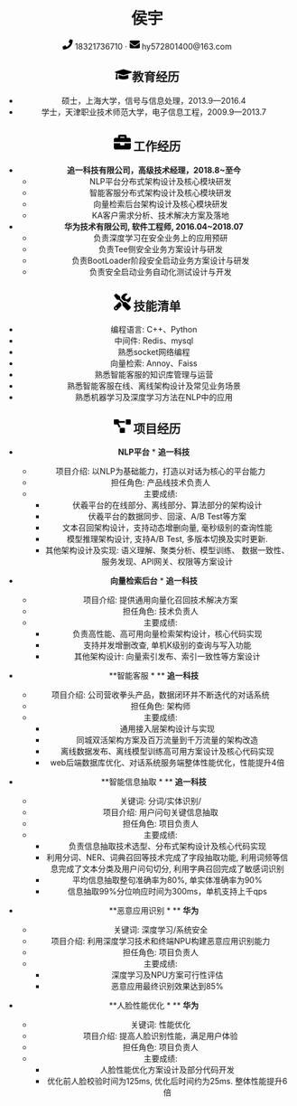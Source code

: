  <center>
     <h1>侯宇</h1>
     <div>
         <span>
             <img src="assets/phone-solid.svg" width="18px">
             18321736710
         </span>
         ·
         <span>
             <img src="assets/envelope-solid.svg" width="18px">
             hy572801400@163.com
         </span>

## <img src="assets/graduation-cap-solid.svg" width="30px">教育经历


- 硕士，上海大学，信号与信息处理，2013.9—2016.4
- 学士，天津职业技术师范大学，电子信息工程，2009.9—2013.7

## <img src="assets/briefcase-solid.svg" width="30px"> 工作经历

- **追一科技有限公司，高级技术经理，2018.8~至今**
   * NLP平台分布式架构设计及核心模块研发
   * 智能客服分布式架构设计及核心模块研发
   * 向量检索后台架构设计及核心模块研发
   * KA客户需求分析、技术解决方案及落地
- **华为技术有限公司,   软件工程师,  2016.04~2018.07**
   - 负责深度学习在安全业务上的应用预研
   - 负责Tee侧安全业务方案设计与研发
   - 负责BootLoader阶段安全启动业务方案设计与研发
   - 负责安全启动业务自动化测试设计与开发

## <img src="assets/tools-solid.svg" width="30px"> 技能清单

- 编程语言: C++、Python
- 中间件: Redis、mysql
- 熟悉socket网络编程
- 向量检索: Annoy、Faiss
- 熟悉智能客服的知识库管理与运营
- 熟悉智能客服在线、离线架构设计及常见业务场景
- 熟悉机器学习及深度学习方法在NLP中的应用

## <img src="assets/project-diagram-solid.svg" width="30px"> 项目经历

- **NLP平台**  * **追一科技** 
  - 项目介绍: 以NLP为基础能力，打造以对话为核心的平台能力
  - 担任角色: 产品线技术负责人
  - 主要成绩:
    - 伏羲平台的在线部分、离线部分、算法部分的架构设计
    - 伏羲平台的数据同步、回滚、A/B Test等方案
    - 文本召回架构设计，支持动态增删向量, 毫秒级别的查询性能
    - 模型推理架构设计, 支持A/B Test,  多版本切换及实时更新.
    - 其他架构设计及实现: 语义理解、聚类分析、模型训练、 数据一致性、服务发现、API网关、权限等方案设计

- **向量检索后台** * **追一科技** 
  - 项目介绍:  提供通用向量化召回技术解决方案
  - 担任角色:  技术负责人
  - 主要成绩:
    - 负责高性能、高可用向量检索架构设计，核心代码实现
    - 支持并发增删改查,  单机K级别的查询与写入功能
    - 其他架构设计: 向量索引发布、索引一致性等方案设计
- **智能客服 * ** **追一科技**     	                        
  - 项目介绍:  公司营收拳头产品，数据闭环并不断迭代的对话系统
  - 担任角色:  架构师
  - 主要成绩:
    - 通用接入层架构设计与实现
    - 同城双活架构方案及百万流量到千万流量的架构改造
    - 离线数据发布、离线模型训练高可用方案设计及核心代码实现
    - web后端数据库优化、对话系统服务端整体性能优化，性能提升4倍
- **智能信息抽取 * ** **追一科技**     	                               
  - 关键词:  分词/实体识别/
  - 项目介绍:  用户问句关键信息抽取
  - 担任角色:  项目负责人
  - 主要成绩:
    - 负责信息抽取技术选型、分布式架构设计及核心代码实现
    - 利用分词、NER、词典召回等技术完成了字段抽取功能,  利用词频等信息完成了文本分类及用户问句切分, 利用字典召回完成了敏感词识别
    - 平均信息抽取整句准确率为80%, 单实体准确率为90%
    - 信息抽取99%分位响应时间为300ms，单机支持上千qps
- **恶意应用识别 * ** **华为**
  - 关键词:  深度学习/系统安全
  - 项目介绍:  利用深度学习技术和终端NPU构建恶意应用识别能力
  - 担任角色:  项目负责人
  - 主要成绩:
    - 深度学习及NPU方案可行性评估
    - 恶意应用最终识别效果达到85% 
- **人脸性能优化 * ** **华为**
  - 关键词:  性能优化
  - 项目介绍: 提高人脸识别性能，满足用户体验
  - 担任角色:  项目负责人
  - 主要成绩:
    - 人脸性能优化方案设计及部分代码开发
    - 优化前人脸校验时间为125ms, 优化后时间约为25ms. 整体性能提升6倍
